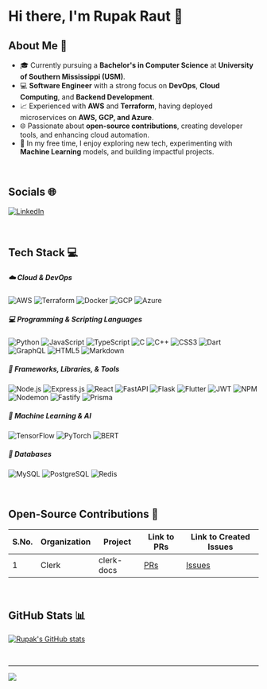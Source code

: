   # Hi there, I'm Rupak Raut 👋

## About Me 🚀

- 🎓 Currently pursuing a **Bachelor's in Computer Science** at **University of Southern Mississippi (USM)**.
- 💻 **Software Engineer** with a strong focus on **DevOps**, **Cloud Computing**, and **Backend Development**.
- 📈 Experienced with **AWS** and **Terraform**, having deployed microservices on **AWS, GCP, and Azure**.
- 🌐 Passionate about **open-source contributions**, creating developer tools, and enhancing cloud automation.
- 📝 In my free time, I enjoy exploring new tech, experimenting with **Machine Learning** models, and building impactful projects.

<br>

## Socials 🌐
[![LinkedIn](https://img.shields.io/badge/linkedin-%230077B5.svg?style=for-the-badge&logo=linkedin&logoColor=white)](https://linkedin.com/in/rupak-raut)

<br>

## Tech Stack 💻

##### ☁️ Cloud & DevOps
![AWS](https://img.shields.io/badge/AWS-%23FF9900.svg?style=for-the-badge&logo=amazon-aws&logoColor=white) ![Terraform](https://img.shields.io/badge/Terraform-%235835CC.svg?style=for-the-badge&logo=terraform&logoColor=white) ![Docker](https://img.shields.io/badge/docker-%230db7ed.svg?style=for-the-badge&logo=docker&logoColor=white) ![GCP](https://img.shields.io/badge/Google%20Cloud-%234285F4.svg?style=for-the-badge&logo=google-cloud&logoColor=white) ![Azure](https://img.shields.io/badge/Azure-%230072C6.svg?style=for-the-badge&logo=microsoft-azure&logoColor=white)

##### 💻 Programming & Scripting Languages
![Python](https://img.shields.io/badge/Python-3670A0?style=for-the-badge&logo=python&logoColor=ffdd54) ![JavaScript](https://img.shields.io/badge/JavaScript-%23323330.svg?style=for-the-badge&logo=javascript&logoColor=%23F7DF1E) ![TypeScript](https://img.shields.io/badge/TypeScript-%23007ACC.svg?style=for-the-badge&logo=typescript&logoColor=white) ![C](https://img.shields.io/badge/C-%2300599C.svg?style=for-the-badge&logo=c&logoColor=white) ![C++](https://img.shields.io/badge/C++-%2300599C.svg?style=for-the-badge&logo=c%2B%2B&logoColor=white) ![CSS3](https://img.shields.io/badge/CSS3-%231572B6.svg?style=for-the-badge&logo=css3&logoColor=white) ![Dart](https://img.shields.io/badge/Dart-%230175C2.svg?style=for-the-badge&logo=dart&logoColor=white) ![GraphQL](https://img.shields.io/badge/GraphQL-E10098?style=for-the-badge&logo=graphql&logoColor=white) ![HTML5](https://img.shields.io/badge/HTML5-%23E34F26.svg?style=for-the-badge&logo=html5&logoColor=white) ![Markdown](https://img.shields.io/badge/Markdown-%23000000.svg?style=for-the-badge&logo=markdown&logoColor=white)

##### 🔧 Frameworks, Libraries, & Tools
![Node.js](https://img.shields.io/badge/Node.js-6DA55F?style=for-the-badge&logo=node.js&logoColor=white) ![Express.js](https://img.shields.io/badge/Express.js-%23404d59.svg?style=for-the-badge&logo=express&logoColor=%2361DAFB) ![React](https://img.shields.io/badge/React-%2320232a.svg?style=for-the-badge&logo=react&logoColor=%2361DAFB) ![FastAPI](https://img.shields.io/badge/FastAPI-005571?style=for-the-badge&logo=fastapi&logoColor=white) ![Flask](https://img.shields.io/badge/Flask-%23000.svg?style=for-the-badge&logo=flask&logoColor=white) ![Flutter](https://img.shields.io/badge/Flutter-%2302569B.svg?style=for-the-badge&logo=flutter&logoColor=white) ![JWT](https://img.shields.io/badge/JWT-black?style=for-the-badge&logo=JSON%20web%20tokens) ![NPM](https://img.shields.io/badge/NPM-%23CB3837.svg?style=for-the-badge&logo=npm&logoColor=white) ![Nodemon](https://img.shields.io/badge/Nodemon-%23323330.svg?style=for-the-badge&logo=nodemon&logoColor=%BBDEAD) ![Fastify](https://img.shields.io/badge/Fastify-000000?style=for-the-badge&logo=fastify&logoColor=white) ![Prisma](https://img.shields.io/badge/Prisma-3982CE?style=for-the-badge&logo=Prisma&logoColor=white)

##### 🤖 Machine Learning & AI
![TensorFlow](https://img.shields.io/badge/TensorFlow-%23FF6F00.svg?style=for-the-badge&logo=tensorflow&logoColor=white) ![PyTorch](https://img.shields.io/badge/PyTorch-%23EE4C2C.svg?style=for-the-badge&logo=pytorch&logoColor=white) ![BERT](https://img.shields.io/badge/BERT-%230066CC.svg?style=for-the-badge&logo=BERT&logoColor=white)

##### 💾 Databases
![MySQL](https://img.shields.io/badge/MySQL-%2300f.svg?style=for-the-badge&logo=mysql&logoColor=white) ![PostgreSQL](https://img.shields.io/badge/PostgreSQL-%23316192.svg?style=for-the-badge&logo=postgresql&logoColor=white) ![Redis](https://img.shields.io/badge/Redis-%23DD0031.svg?style=for-the-badge&logo=redis&logoColor=white)

<br>

## Open-Source Contributions 🌟

| S.No. | Organization | Project      | Link to PRs | Link to Created Issues |
|-------|--------------|--------------|-------------|-------------------------|
| 1     | Clerk        | clerk-docs   | [PRs](https://github.com/clerk/clerk-docs/pulls) | [Issues](https://github.com/clerk/clerk-docs/issues)         |

<br>

## GitHub Stats 📊

[![Rupak's GitHub stats](https://github-readme-stats-mdsz.vercel.app/api?username=rupaut98&show_icons=true&theme=dark)](https://github.com/rupaut98/github-readme-stats)

<br>

---
[![](https://visitcount.itsvg.in/api?id=rupakraut&icon=2&color=12)](https://visitcount.itsvg.in)
